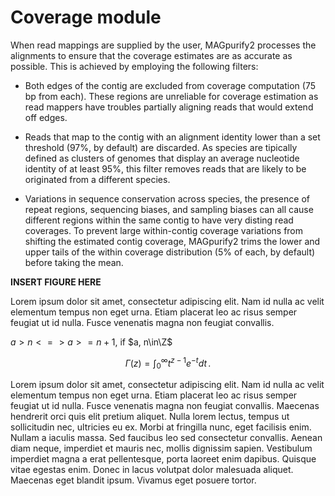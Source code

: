 # Coverage module

When read mappings are supplied by the user, MAGpurify2 processes the alignments to ensure that the coverage estimates are as accurate as possible. This is achieved by employing the following filters:

- Both edges of the contig are excluded from coverage computation (75 bp from each). These regions are unreliable for coverage estimation as read mappers have troubles partially aligning reads that would extend off edges.

- Reads that map to the contig with an alignment identity lower than a set threshold (97%, by default) are discarded. As species are tipically defined as clusters of genomes that display an average nucleotide identity of at least 95%, this filter removes reads that are likely to be originated from a different species.

- Variations in sequence conservation across species, the presence of repeat regions, sequencing biases, and sampling biases can all cause different regions within the same contig to have very disting read coverages. To prevent large within-contig coverage variations from shifting the estimated contig coverage, MAGpurify2 trims the lower and upper tails of the within coverage distribution (5% of each, by default) before taking the mean.

**INSERT FIGURE HERE**

Lorem ipsum dolor sit amet, consectetur adipiscing elit. Nam id nulla ac velit elementum tempus non eget urna. Etiam placerat leo ac risus semper feugiat ut id nulla. Fusce venenatis magna non feugiat convallis.

$a>n <=> a>=n+1$, if $a, n\in\Z$

$$
\Gamma(z) = \int_0^\infty t^{z-1}e^{-t}dt\,.
$$

Lorem ipsum dolor sit amet, consectetur adipiscing elit. Nam id nulla ac velit elementum tempus non eget urna. Etiam placerat leo ac risus semper feugiat ut id nulla. Fusce venenatis magna non feugiat convallis. Maecenas hendrerit orci quis elit pretium aliquet. Nulla lorem lectus, tempus ut sollicitudin nec, ultricies eu ex. Morbi at fringilla nunc, eget facilisis enim. Nullam a iaculis massa. Sed faucibus leo sed consectetur convallis. Aenean diam neque, imperdiet et mauris nec, mollis dignissim sapien. Vestibulum imperdiet magna a erat pellentesque, porta laoreet enim dapibus. Quisque vitae egestas enim. Donec in lacus volutpat dolor malesuada aliquet. Maecenas eget blandit ipsum. Vivamus eget posuere tortor.